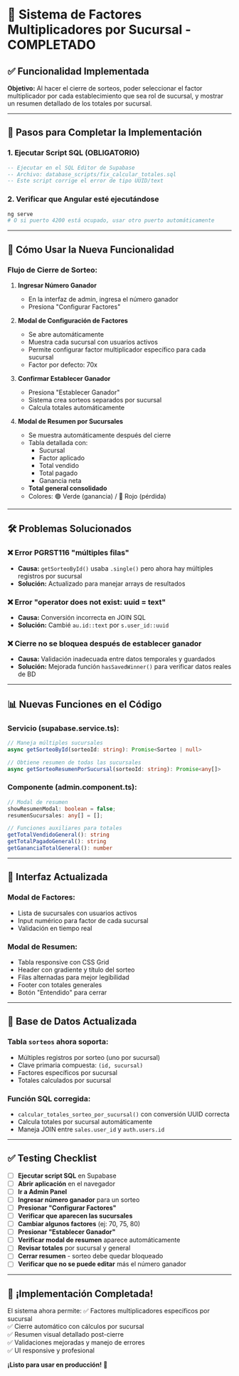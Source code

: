 # 🎰 Sistema de Factores Multiplicadores por Sucursal - COMPLETADO

## ✅ Funcionalidad Implementada

**Objetivo:** Al hacer el cierre de sorteos, poder seleccionar el factor multiplicador por cada establecimiento que sea rol de sucursal, y mostrar un resumen detallado de los totales por sucursal.

---

## 🚀 Pasos para Completar la Implementación

### 1. **Ejecutar Script SQL (OBLIGATORIO)**
```sql
-- Ejecutar en el SQL Editor de Supabase
-- Archivo: database_scripts/fix_calcular_totales.sql
-- Este script corrige el error de tipo UUID/text
```

### 2. **Verificar que Angular esté ejecutándose**
```bash
ng serve
# O si puerto 4200 está ocupado, usar otro puerto automáticamente
```

---

## 🎯 Cómo Usar la Nueva Funcionalidad

### **Flujo de Cierre de Sorteo:**

1. **Ingresar Número Ganador** 
   - En la interfaz de admin, ingresa el número ganador
   - Presiona "Configurar Factores"

2. **Modal de Configuración de Factores**
   - Se abre automáticamente
   - Muestra cada sucursal con usuarios activos
   - Permite configurar factor multiplicador específico para cada sucursal
   - Factor por defecto: 70x

3. **Confirmar Establecer Ganador**
   - Presiona "Establecer Ganador" 
   - Sistema crea sorteos separados por sucursal
   - Calcula totales automáticamente

4. **Modal de Resumen por Sucursales**
   - Se muestra automáticamente después del cierre
   - Tabla detallada con:
     - Sucursal
     - Factor aplicado
     - Total vendido
     - Total pagado  
     - Ganancia neta
   - **Total general consolidado**
   - Colores: 🟢 Verde (ganancia) / 🔴 Rojo (pérdida)

---

## 🛠️ Problemas Solucionados

### ❌ **Error PGRST116 "múltiples filas"**
- **Causa:** `getSorteoById()` usaba `.single()` pero ahora hay múltiples registros por sucursal
- **Solución:** Actualizado para manejar arrays de resultados

### ❌ **Error "operator does not exist: uuid = text"**
- **Causa:** Conversión incorrecta en JOIN SQL
- **Solución:** Cambié `au.id::text` por `s.user_id::uuid`

### ❌ **Cierre no se bloquea después de establecer ganador**
- **Causa:** Validación inadecuada entre datos temporales y guardados
- **Solución:** Mejorada función `hasSavedWinner()` para verificar datos reales de BD

---

## 📊 Nuevas Funciones en el Código

### **Servicio (supabase.service.ts):**
```typescript
// Maneja múltiples sucursales
async getSorteoById(sorteoId: string): Promise<Sorteo | null>

// Obtiene resumen de todas las sucursales
async getSorteoResumenPorSucursal(sorteoId: string): Promise<any[]>
```

### **Componente (admin.component.ts):**
```typescript
// Modal de resumen
showResumenModal: boolean = false;
resumenSucursales: any[] = [];

// Funciones auxiliares para totales
getTotalVendidoGeneral(): string
getTotalPagadoGeneral(): string  
getGananciaTotalGeneral(): number
```

---

## 🎨 Interfaz Actualizada

### **Modal de Factores:**
- Lista de sucursales con usuarios activos
- Input numérico para factor de cada sucursal
- Validación en tiempo real

### **Modal de Resumen:**
- Tabla responsive con CSS Grid
- Header con gradiente y título del sorteo
- Filas alternadas para mejor legibilidad
- Footer con totales generales
- Botón "Entendido" para cerrar

---

## 🔄 Base de Datos Actualizada

### **Tabla `sorteos` ahora soporta:**
- Múltiples registros por sorteo (uno por sucursal)
- Clave primaria compuesta: `(id, sucursal)`
- Factores específicos por sucursal
- Totales calculados por sucursal

### **Función SQL corregida:**
- `calcular_totales_sorteo_por_sucursal()` con conversión UUID correcta
- Calcula totales por sucursal automáticamente
- Maneja JOIN entre `sales.user_id` y `auth.users.id`

---

## ✅ Testing Checklist

- [ ] **Ejecutar script SQL** en Supabase
- [ ] **Abrir aplicación** en el navegador
- [ ] **Ir a Admin Panel**
- [ ] **Ingresar número ganador** para un sorteo
- [ ] **Presionar "Configurar Factores"**
- [ ] **Verificar que aparecen las sucursales**
- [ ] **Cambiar algunos factores** (ej: 70, 75, 80)
- [ ] **Presionar "Establecer Ganador"**
- [ ] **Verificar modal de resumen** aparece automáticamente
- [ ] **Revisar totales** por sucursal y general
- [ ] **Cerrar resumen** - sorteo debe quedar bloqueado
- [ ] **Verificar que no se puede editar** más el número ganador

---

## 🎉 ¡Implementación Completada!

El sistema ahora permite:
✅ Factores multiplicadores específicos por sucursal  
✅ Cierre automático con cálculos por sucursal  
✅ Resumen visual detallado post-cierre  
✅ Validaciones mejoradas y manejo de errores  
✅ UI responsive y profesional  

**¡Listo para usar en producción!** 🚀
